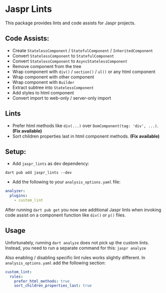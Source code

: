 # Jaspr Lints

This package provides lints and code assists for Jaspr projects.

## Code Assists:

- Create `StatelessComponent` / `StatefulComponent` / `InheritedComponent`
- Convert `StatelessComponent` to `StatefulComponent`
- Convert `StatelessComponent` to `AsyncStatelessComponent`
- Remove component from the tree
- Wrap component with `div()` / `section()` / `ul()` or any html component
- Wrap component with other component
- Wrap component with `Builder`
- Extract subtree into `StatelessComponent`
- Add styles to html component
- Convert import to web-only / server-only import

## Lints

- Prefer html methods like `div(...)` over `DomComponent(tag: 'div', ...)`. **(Fix available)**
- Sort children properties last in html component methods. **(Fix available)**

## Setup:

* Add `jaspr_lints` as dev dependency:
```shell
dart pub add jaspr_lints --dev
```

* Add the following to your `analysis_options.yaml` file:
```yaml
analyzer:
  plugins:
    - custom_lint
```

After running `dart pub get` you now see additional Jaspr lints 
when invoking code assist on a component function like `div()` or `p()` files.

## Usage

Unfortunately, running `dart analyze` does not pick up the custom lints. 
Instead, you need to run a separate command for this: `jaspr analyze`

Also enabling / disabling specific lint rules works slightly different.
In `analysis_options.yaml` add the following section:

```yaml
custom_lint:
  rules:
    prefer_html_methods: true
    sort_children_properties_last: true
```

